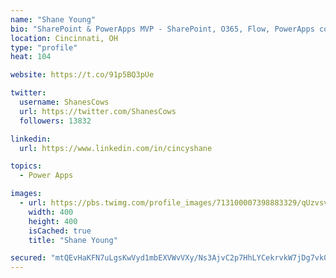 ```yaml
---
name: "Shane Young"
bio: "SharePoint & PowerApps MVP - SharePoint, O365, Flow, PowerApps consulting? @PowerApps911 | Pure Snark? You found it."
location: Cincinnati, OH
type: "profile"
heat: 104

website: https://t.co/91p5BQ3pUe

twitter:
  username: ShanesCows
  url: https://twitter.com/ShanesCows
  followers: 13832

linkedin:
  url: https://www.linkedin.com/in/cincyshane

topics:
  - Power Apps

images:
  - url: https://pbs.twimg.com/profile_images/713100007398883329/qUzvsvQ3_400x400.jpg
    width: 400
    height: 400
    isCached: true
    title: "Shane Young"

secured: "mtQEvHaKFN7uLgsKwVyd1mbEXVWvVXy/Ns3AjvC2p7HhLYCekrvkW7jDg7vk0WFGHLRto/86y7QB5CZlquBrZPEckrs9f8ewvEV0sXB3PZE7MR5UJlj2h9TdPFp5HITGlnYbC/DQmKTqPAqUQxwbCT0l6CeqH/XwHqOsv28Rp8j98BXkcOeCB8jz1UYSrwFzicw5HtAlksq+K8Q/6mJimH15bwySrwOPVWnov4GC5KRQSR0K9UZnEdBNDgtmjkc6uFLY6JNl3LbUFfW130rgyrVbKxCJC2cerA+A84tOZ2YV3xd8n5M0+cO9kMd5BDX5ypkfdVvn1b56TXe9wncQPbFMQB7MN6XOZBqedGYJ4D/cnlOAdPBl/7WT9DwUnEwd5KB3S2Pf8URlCkrqjgPCJDjW0T7uGF4fjUWkc29pSmI=;VPON5tGWR7XdMEpVY74zyg=="
---
```


